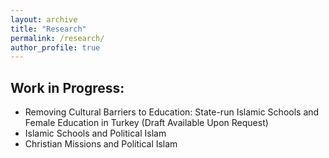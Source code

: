 ```yaml
---
layout: archive
title: "Research"
permalink: /research/
author_profile: true
---
```



## Work in Progress:

* Removing Cultural Barriers to Education: State-run Islamic Schools and Female Education in Turkey (Draft Available Upon Request)
* Islamic Schools and Political Islam
* Christian Missions and Political Islam

